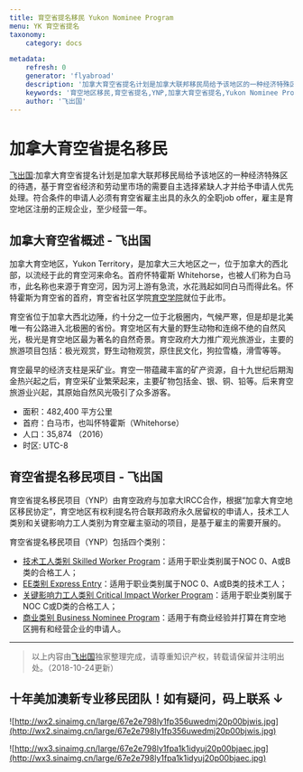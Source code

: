 ```yaml
---
title: 育空省提名移民 Yukon Nominee Program
menu: YK 育空省提名
taxonomy:
    category: docs

metadata:
    refresh: 0
    generator: 'flyabroad'
    description: '加拿大育空省提名计划是加拿大联邦移民局给予该地区的一种经济特殊区的待遇，基于育空省经济和劳动里市场的需要自主选择紧缺人才并给予申请人优先处理。符合条件的申请人必须有育空省雇主出具的永久的全职job offer，雇主是育空地区注册的正规企业，至少经营一年。'
    keywords: '育空地区移民,育空省提名,YNP,加拿大育空省提名,Yukon Nominee Program'
    author: '飞出国'
---
```

# 加拿大育空省提名移民

[飞出国](/home):加拿大育空省提名计划是加拿大联邦移民局给予该地区的一种经济特殊区的待遇，基于育空省经济和劳动里市场的需要自主选择紧缺人才并给予申请人优先处理。符合条件的申请人必须有育空省雇主出具的永久的全职job offer，雇主是育空地区注册的正规企业，至少经营一年。

## 加拿大育空省概述 - 飞出国

加拿大育空地区，Yukon Territory，是加拿大三大地区之一，位于加拿大的西北部，以流经于此的育空河来命名。首府怀特霍斯 Whitehorse，也被人们称为白马市，此名称也来源于育空河，因为河上游有急流，水花溅起如同白马而得此名。怀特霍斯为育空省的首府，育空省社区学院[育空学院]就位于此市。

育空省位于加拿大西北边陲，约十分之一位于北极圈内，气候严寒，但是却是北美唯一有公路进入北极圈的省份。育空地区有大量的野生动物和连绵不绝的自然风光，极光是育空地区最为著名的自然奇景。育空政府大力推广观光旅游业，主要的旅游项目包括：极光观赏，野生动物观赏，原住民文化，狗拉雪橇，滑雪等等。

育空最早的经济支柱是采矿业。育空一带蕴藏丰富的矿产资源，自十九世纪后期淘金热兴起之后，育空采矿业繁荣起来，主要矿物包括金、银、铜、铅等。后来育空旅游业兴起，其原始自然风光吸引了众多游客。

* 面积：482,400 平方公里
* 首府：白马市，也叫怀特霍斯（Whitehorse）
* 人口：35,874 （2016）
* 时区:	UTC-8

## 育空省提名移民项目 - 飞出国

育空省提名移民项目（YNP）由育空政府与加拿大IRCC合作，根据“加拿大育空地区移民协定”，育空地区有权利提名符合联邦政府永久居留权的申请人，技术工人类别和关键影响力工人类别为育空雇主驱动的项目，是基于雇主的需要开展的。

育空省提名移民项目（YNP）包括四个类别：

* [技术工人类别 Skilled Worker Program](/ca/yk/ynp-sw)：适用于职业类别属于NOC 0、A或B类的合格工人；
* [EE类别 Express Entry](/ca/yk/ynp-ee)：适用于职业类别属于NOC 0、A或B类的技术工人；
* [关键影响力工人类别 Critical Impact Worker Program](/ca/yk/ynp-ci)：适用于职业类别属于NOC C或D类的合格工人；
* [商业类别 Business Nominee Program](/ca/yk/ybnp)：适用于有商业经验并打算在育空地区拥有和经营企业的申请人。

----

> 以上内容由[飞出国](http://www.flyabroad.hk/)独家整理完成，请尊重知识产权，转载请保留并注明出处。（2018-10-24更新）

## 十年美加澳新专业移民团队！如有疑问，码上联系 ↓ ##

![http://wx2.sinaimg.cn/large/67e2e798ly1fp356uwedmj20p00bjwis.jpg](http://wx2.sinaimg.cn/large/67e2e798ly1fp356uwedmj20p00bjwis.jpg)

![http://wx3.sinaimg.cn/large/67e2e798ly1fpa1k1idyuj20p00bjaec.jpg](http://wx3.sinaimg.cn/large/67e2e798ly1fpa1k1idyuj20p00bjaec.jpg)

[育空学院]:/ca/yk/yu-kon-college
[YNP]:/ca/yk/YNP
